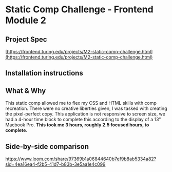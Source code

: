 # Static Comp Challenge - Frontend Module 2

## Project Spec  
[https://frontend.turing.edu/projects/M2-static-comp-challenge.html](https://frontend.turing.edu/projects/M2-static-comp-challenge.html)

## Installation instructions

## What & Why
This static comp allowed me to flex my CSS and HTML skills with comp recreation.
There were no creative liberties given, I was tasked with creating the pixel-perfect copy. This application is not responsive to screen size, we had a 4-hour time block to complete this according to the display of a 13" Macbook Pro.
**This took me 3 hours, roughly 2.5 focused hours, to complete.**

## Side-by-side comparison

https://www.loom.com/share/97369b1a06844640b7ef9b8ab5334a82?sid=4ea16ea4-f2b5-41d7-b83b-3e5aa1e4c099


